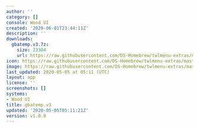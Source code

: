 ```yaml
---
author: ''
category: []
console: Wood UI
created: '2020-06-01T23:44:11Z'
description: ''
downloads:
  gbatemp.v3.7z:
    size: 23304
    url: https://raw.githubusercontent.com/DS-Homebrew/twlmenu-extras/master/_nds/TWiLightMenu/akmenu/themes/gbatemp.v3.7z
icon: https://raw.githubusercontent.com/DS-Homebrew/twlmenu-extras/master/unistore/icons/ak.png
image: https://raw.githubusercontent.com/DS-Homebrew/twlmenu-extras/master/unistore/icons/ak.png
last_updated: 2020-05-05 at 05:11 (UTC)
layout: app
license: ''
screenshots: []
systems:
- Wood UI
title: gbatemp.v3
updated: '2020-05-05T05:11:21Z'
version: v1.0.0
---
```

